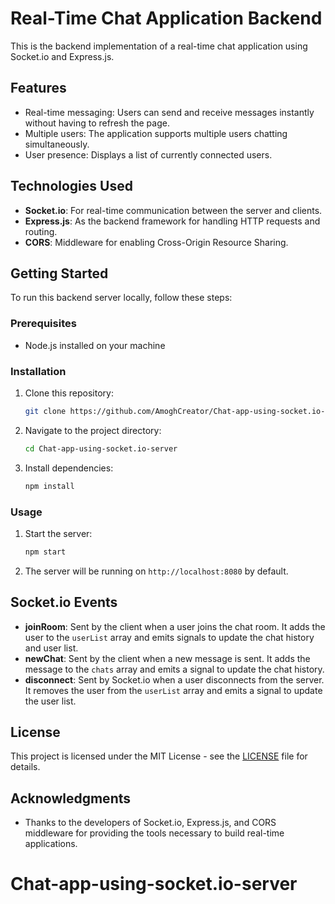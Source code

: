 # Real-Time Chat Application Backend

This is the backend implementation of a real-time chat application using Socket.io and Express.js.

## Features

- Real-time messaging: Users can send and receive messages instantly without having to refresh the page.
- Multiple users: The application supports multiple users chatting simultaneously.
- User presence: Displays a list of currently connected users.

## Technologies Used

- **Socket.io**: For real-time communication between the server and clients.
- **Express.js**: As the backend framework for handling HTTP requests and routing.
- **CORS**: Middleware for enabling Cross-Origin Resource Sharing.

## Getting Started

To run this backend server locally, follow these steps:

### Prerequisites

- Node.js installed on your machine

### Installation

1. Clone this repository:

   ```bash
   git clone https://github.com/AmoghCreator/Chat-app-using-socket.io-server
   ```

2. Navigate to the project directory:

   ```bash
   cd Chat-app-using-socket.io-server

   ```

3. Install dependencies:

   ```bash
   npm install
   ```

### Usage

1. Start the server:

   ```bash
   npm start
   ```

2. The server will be running on `http://localhost:8080` by default.

## Socket.io Events

- **joinRoom**: Sent by the client when a user joins the chat room. It adds the user to the `userList` array and emits signals to update the chat history and user list.
- **newChat**: Sent by the client when a new message is sent. It adds the message to the `chats` array and emits a signal to update the chat history.
- **disconnect**: Sent by Socket.io when a user disconnects from the server. It removes the user from the `userList` array and emits a signal to update the user list.

## License

This project is licensed under the MIT License - see the [LICENSE](LICENSE) file for details.

## Acknowledgments

- Thanks to the developers of Socket.io, Express.js, and CORS middleware for providing the tools necessary to build real-time applications.
# Chat-app-using-socket.io-server
